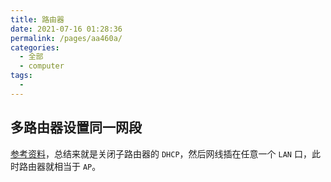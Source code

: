 ```yaml
---
title: 路由器
date: 2021-07-16 01:28:36
permalink: /pages/aa460a/
categories: 
  - 全部
  - computer
tags: 
  - 
---
```


## 多路由器设置同一网段

[参考资料](https://bbs.csdn.net/topics/392046972)，总结来就是关闭子路由器的 `DHCP`，然后网线插在任意一个 `LAN` 口，此时路由器就相当于 `AP`。
